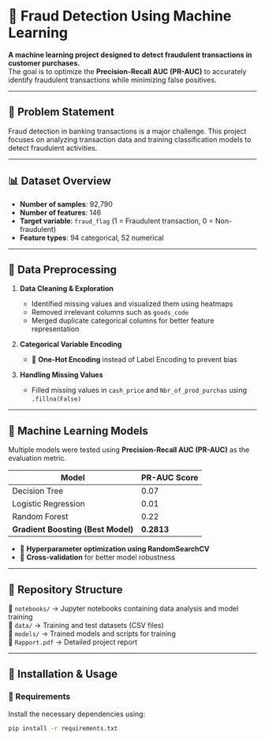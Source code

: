 # 🚀 Fraud Detection Using Machine Learning

**A machine learning project designed to detect fraudulent transactions in customer purchases.**  
The goal is to optimize the **Precision-Recall AUC (PR-AUC)** to accurately identify fraudulent transactions while minimizing false positives.

---

## 📌 Problem Statement
Fraud detection in banking transactions is a major challenge. This project focuses on analyzing transaction data and training classification models to detect fraudulent activities.

---

## 📊 Dataset Overview
- **Number of samples**: 92,790
- **Number of features**: 146
- **Target variable**: `fraud_flag` (1 = Fraudulent transaction, 0 = Non-fraudulent)
- **Feature types**: 94 categorical, 52 numerical

---

## 🔧 Data Preprocessing
1. **Data Cleaning & Exploration**
   - Identified missing values and visualized them using heatmaps
   - Removed irrelevant columns such as `goods_code`
   - Merged duplicate categorical columns for better feature representation

2. **Categorical Variable Encoding**
   - 🌟 **One-Hot Encoding** instead of Label Encoding to prevent bias

3. **Handling Missing Values**
   - Filled missing values in `cash_price` and `Nbr_of_prod_purchas` using `.fillna(False)`

---

## 🚀 Machine Learning Models
Multiple models were tested using **Precision-Recall AUC (PR-AUC)** as the evaluation metric.

| Model | PR-AUC Score |
|--------|------------|
| Decision Tree | 0.07 |
| Logistic Regression | 0.01 |
| Random Forest | 0.22 |
| **Gradient Boosting (Best Model)** | **0.2813** |

- 🌟 **Hyperparameter optimization using RandomSearchCV**
- 📌 **Cross-validation** for better model robustness

---

## 📂 Repository Structure
📁 `notebooks/` → Jupyter notebooks containing data analysis and model training  
📁 `data/` → Training and test datasets (CSV files)  
📁 `models/` → Trained models and scripts for training  
📄 `Rapport.pdf` → Detailed project report  

---

## 📌 Installation & Usage
### 🔧 Requirements
Install the necessary dependencies using:
```bash
pip install -r requirements.txt
